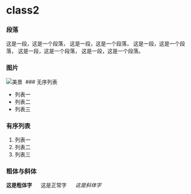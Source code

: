 # class2
### 段落
这是一段，这是一个段落， 这是一段，这是一个段落， 这是一段，这是一个段落， 这是一段，这是一个段落， 这是一段，这是一个段落。
### 图片
![美景](http://img5.imgtn.bdimg.com/it/u=1607585216,3171392275&fm=23&gp=0.jpg)
 ### 无序列表
 * 列表一
 * 列表二
 * 列表三
 
 ### 有序列表
 1. 列表一
 2. 列表二
 3. 列表三
 
 ### 粗体与斜体
 **这是粗体字**&nbsp;&nbsp;&nbsp;&nbsp;&nbsp;&nbsp;这是正常字&nbsp;&nbsp;&nbsp;&nbsp;&nbsp;&nbsp;*这是斜体字*
